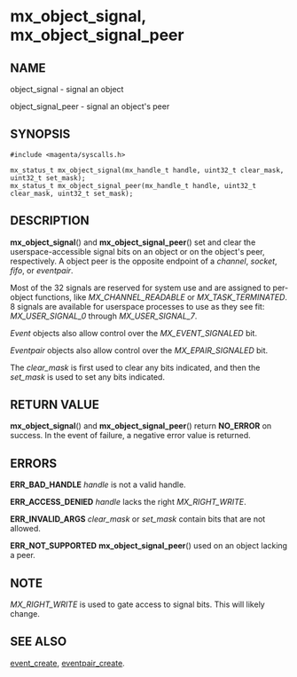 # mx_object_signal, mx_object_signal_peer

## NAME

object_signal - signal an object

object_signal_peer - signal an object's peer


## SYNOPSIS

```
#include <magenta/syscalls.h>

mx_status_t mx_object_signal(mx_handle_t handle, uint32_t clear_mask, uint32_t set_mask);
mx_status_t mx_object_signal_peer(mx_handle_t handle, uint32_t clear_mask, uint32_t set_mask);

```

## DESCRIPTION

**mx_object_signal**() and **mx_object_signal_peer**() set and clear the userspace-accessible
signal bits on an object or on the object's peer, respectively.  A object peer is the opposite
endpoint of a *channel*, *socket*, *fifo*, or *eventpair*.

Most of the 32 signals are reserved for system use and are assigned to per-object functions, like
*MX_CHANNEL_READABLE* or *MX_TASK_TERMINATED*.  8 signals are available for userspace processes
to use as they see fit: *MX_USER_SIGNAL_0* through *MX_USER_SIGNAL_7*.

*Event* objects also allow control over the *MX_EVENT_SIGNALED* bit.

*Eventpair* objects also allow control over the *MX_EPAIR_SIGNALED* bit.

The *clear_mask* is first used to clear any bits indicated, and then the *set_mask*
is used to set any bits indicated.


## RETURN VALUE

**mx_object_signal**() and **mx_object_signal_peer**() return **NO_ERROR** on success.
In the event of failure, a negative error value is returned.


## ERRORS

**ERR_BAD_HANDLE**  *handle* is not a valid handle.

**ERR_ACCESS_DENIED**  *handle* lacks the right *MX_RIGHT_WRITE*.

**ERR_INVALID_ARGS**  *clear_mask* or *set_mask* contain bits that are not allowed.

**ERR_NOT_SUPPORTED**  **mx_object_signal_peer**() used on an object lacking a peer.


## NOTE

*MX_RIGHT_WRITE* is used to gate access to signal bits.  This will likely change.


## SEE ALSO

[event_create](event_create.md),
[eventpair_create](eventpair_create.md).
